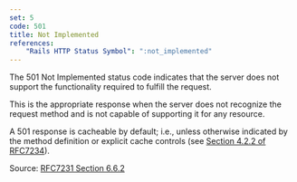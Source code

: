 ```yaml
---
set: 5
code: 501
title: Not Implemented
references:
    "Rails HTTP Status Symbol": ":not_implemented"
---
```


The 501 Not Implemented status code indicates that the server does not support
the functionality required to fulfill the request.

This is the appropriate response when the server does not recognize the request
method and is not capable of supporting it for any resource.

A 501 response is cacheable by default; i.e., unless otherwise indicated by the
method definition or explicit cache controls
(see [Section 4.2.2 of RFC7234][1]).

Source: [RFC7231 Section 6.6.2][1]

[1]: <http://tools.ietf.org/html/rfc7231#section-6.6.2>
[2]: <http://tools.ietf.org/html/rfc7234#section-4.2.2>
